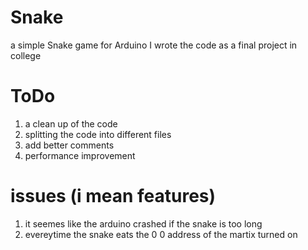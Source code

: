 # Snake
a simple Snake game for Arduino 
I wrote the code as a final project in college

# ToDo
1. a clean up of the code 
2. splitting the code into different files
3. add better comments
4. performance improvement

# issues (i mean features)
1. it seemes like the arduino crashed if the snake is too long
2. evereytime the snake eats the 0 0 address of the martix turned on
